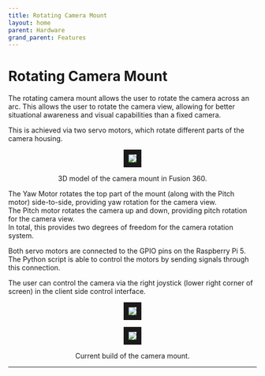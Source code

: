 ```yaml
---
title: Rotating Camera Mount
layout: home
parent: Hardware
grand_parent: Features
---
```

# Rotating Camera Mount

The rotating camera mount allows the user to rotate the camera across an arc. This allows the user to rotate the camera view, allowing for better situational awareness and visual capabilities than a fixed camera.  

This is achieved via two servo motors, which rotate different parts of the camera housing.  
  
<p align="center">
<img src="https://github.com/user-attachments/assets/c36c8585-dcb1-4d7e-b622-c5144273ea22" border="10"/>  
</p>
<p align="center">
3D model of the camera mount in Fusion 360.  
</p>
  
The Yaw Motor rotates the top part of the mount (along with the Pitch motor) side-to-side, providing yaw rotation for the camera view.   
The Pitch motor rotates the camera up and down, providing pitch rotation for the camera view.   
In total, this provides two degrees of freedom for the camera rotation system.   
  
Both servo motors are connected to the GPIO pins on the Raspberry Pi 5. The Python script is able to control the motors by sending signals through this connection.  

The user can control the camera via the right joystick (lower right corner of screen) in the client side control interface.  

<p align="center">
<img src="https://github.com/user-attachments/assets/2573fc3f-3f18-43fe-aa63-a6b1a400a892" border="10"/>  
</p>
<p align="center">
<img src="https://github.com/user-attachments/assets/24aa5293-2328-4e97-b0d2-59e99e271049" border="10"/>  
</p>
<p align="center">
Current build of the camera mount.    
</p>


----

[Just the Docs]: https://just-the-docs.github.io/just-the-docs/
[GitHub Pages]: https://docs.github.com/en/pages
[README]: https://github.com/just-the-docs/just-the-docs-template/blob/main/README.md
[Jekyll]: https://jekyllrb.com
[GitHub Pages / Actions workflow]: https://github.blog/changelog/2022-07-27-github-pages-custom-github-actions-workflows-beta/
[use this template]: https://github.com/just-the-docs/just-the-docs-template/generate
